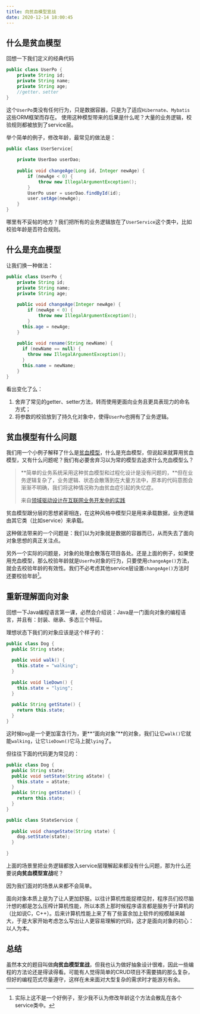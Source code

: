```yaml
---
title: 向贫血模型宣战
date: 2020-12-14 18:00:45
---
```


## 什么是贫血模型

回想一下我们定义的经典代码

```java
public class UserPo {
    private String id;
    private String name;    
    private String age;
    //getter、setter
}
```

这个`UserPo`类没有任何行为，只是数据容器，只是为了适应`Hibernate`、`Mybatis`这些ORM框架而存在。
使用这种模型带来的后果是什么呢？大量的业务逻辑，校验规则都被放到了service层。

举个简单的例子，修改年龄，最常见的做法是：

```java
public class UserService{
  
    private UserDao userDao;
  
    public void changeAge(Long id, Integer newAge) {
        if (newAge < 0) {
            throw new IllegalArgumentException();
        }
        UserPo user = userDao.findById(id);
        user.setAge(newAge);
    }
}
```

哪里有不妥帖的地方？我们把所有的业务逻辑放在了`UserService`这个类中，比如校验年龄是否符合规则。

## 什么是充血模型

让我们换一种做法：

```java
public class UserPo {
    private String id;
    private String name;    
    private String age;
  
    public void changeAge(Integer newAge) {
        if (newAge < 0) {
            throw new IllegalArgumentException();
        }
      this.age = newAge;
    }
  
    public void rename(String newName) {
      if (newName == null) {
        throw new IllegalArgumentException();
      }
      this.name = newName;
    }
}
```

看出变化了么：

1. 舍弃了常见的getter、setter方法，转而使用更面向业务且更具表现力的命名方式；
2. 将参数的校验放到了持久化对象中，使得`UserPo`也拥有了业务逻辑。

## 贫血模型有什么问题

我们用一个小例子解释了什么是[贫血模型](https://en.wikipedia.org/wiki/Anemic_domain_model)，什么是充血模型，但说起来就算用贫血模型，又有什么问题呢？我们有必要舍弃习以为常的模型去追求什么充血模型么？

> **简单的业务系统采用这种贫血模型和过程化设计是没有问题的，**但在业务逻辑复杂了，业务逻辑、状态会散落到在大量方法中，原本的代码意图会渐渐不明确，我们将这种情况称为由贫血症引起的失忆症。
>
> 来自[领域驱动设计在互联网业务开发中的实践](https://tech.meituan.com/2017/12/22/ddd-in-practice.html)

贫血模型跟分层的思想紧密相连，在这种风格中模型只是用来承载数据，业务逻辑由其它类（比如service）来承载。

这种做法带来的一个问题是：我们以为对象就是数据的容器而已，从而失去了面向对象思想的真正关注点。

另外一个实际的问题是，对象的处理会散落在项目各处。还是上面的例子，如果使用充血模型，那么校验年龄就是`UserPo`对象的行为，只要使用`changeAge()`方法，就会去校验年龄的有效性。我们不必考虑其他service层设置`changeAge()`方法时还要校验年龄[^1]。

## 重新理解面向对象

回想一下Java编程语言第一课，必然会介绍说：Java是一门面向对象的编程语言，并且有：封装、继承、多态三个特征。

理想状态下我们的对象应该是这个样子的：


```java
public class Dog {
  public String state;
  
  public void walk() {
    this.state = "walking";
  }
  
  public void lieDown() {
    this.state = "lying";
  }
  
  public String getState() {
    return this.state;
  }
}
```

这时候`Dog`是一个更加富含行为，更**“面向对象”**的对象，我们让它`walk()`它就能`walking`，让它`lieDown()`它马上就`lying`了。

但往往下面的代码更为常见的：

```java
public class Dog {
  public String state;
  public void setState(String aState) {
    this.state = aState;
  }
  public String getState() {
    return this.state;
  }
}
```

```java
public class StateService {
  
  public void changeState(String state) {
    dog.setState(state);
  }
  
}
```

上面的场景里把业务逻辑都放入service层理解起来都没有什么问题，那为什么还要说**向贫血模型宣战**呢？

因为我们面对的场景从来都不会简单。

面向对象本质上是为了让人更加舒服。以往计算机性能捉襟见肘，程序员们绞尽脑汁想的都是怎么压榨计算机性能，所以本质上那时候程序语言都是服务于计算机的（比如说C，C++）。后来计算机性能上来了有了些富余加上软件的规模越来越大，于是大家开始考虑怎么写出让人更容易理解的代码，这才是面向对象的初心：以人为本。


## 总结

虽然本文的题目叫做**向贫血模型宣战**，但我也认为做好抽象设计很难，因此一些编程的方法论还是得读得看。可能有人觉得简单的CRUD项目不需要搞的那么复杂，但好的编程范式尽量遵守，这样在未来面对大型复杂的需求时才能游刃有余。

[^1]: 实际上这不是一个好例子，至少我不认为修改年龄这个方法会散乱在各个service类中。